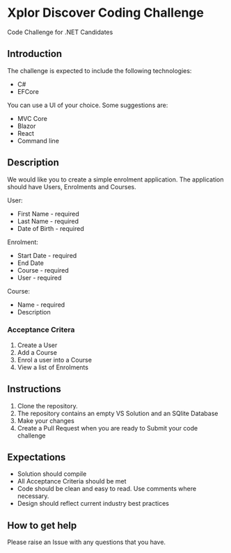 # Xplor Discover Coding Challenge
Code Challenge for .NET Candidates

## Introduction
The challenge is expected to include the following technologies:
* C#
* EFCore

You can use a UI of your choice. Some suggestions are:
* MVC Core
* Blazor
* React
* Command line

## Description
We would like you to create a simple enrolment application.
The application should have Users, Enrolments and Courses.

User:
* First Name - required
* Last Name - required
* Date of Birth - required

Enrolment:
* Start Date - required
* End Date
* Course - required
* User - required

Course:
* Name - required
* Description

### Acceptance Critera
1. Create a User
2. Add a Course
3. Enrol a user into a Course
4. View a list of Enrolments

## Instructions
1. Clone the repository.
2. The repository contains an empty VS Solution and an SQlite Database
3. Make your changes
4. Create a Pull Request when you are ready to Submit your code challenge

## Expectations
* Solution should compile
* All Acceptance Criteria should be met
* Code should be clean and easy to read. Use comments where necessary.
* Design should reflect current industry best practices
  
## How to get help
Please raise an Issue with any questions that you have.
